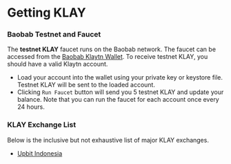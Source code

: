# Getting KLAY <a id="getting-klay"></a>

### Baobab Testnet and Faucet <a id="baobab-testnet-and-faucet"></a>

The **testnet KLAY** faucet runs on the Baobab network. The faucet can be accessed from the [Baobab Klaytn Wallet](https://baobab.wallet.klaytn.com). To receive testnet KLAY, you should have a valid Klaytn account.

* Load your account into the wallet using your private key or keystore file. Testnet KLAY will be sent to the loaded account. 
* Clicking `Run Faucet` button will send you 5 testnet KLAY and update your balance. Note that you can run the faucet for each account once every 24 hours.

### KLAY Exchange List <a id="klay-exchange-list"></a>

Below is the inclusive but not exhaustive list of major KLAY exchanges.

- [Upbit Indonesia](https://id.upbit.com/exchange?code=CRIX.UPBIT.IDR-KLAY)


